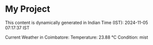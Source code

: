 # My Project

This content is dynamically generated in Indian Time (IST): 2024-11-05 07:17:37 IST


Current Weather in Coimbatore:
Temperature: 23.88 °C
Condition: mist
